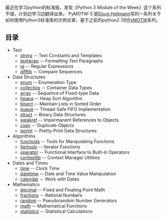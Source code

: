 最近在学习python的标准版，发现《Python 3 Module of the Week》这个系列不错，计划边学习边翻译出来。
PyMOTW-3 是[Doug Hellmann](https://doughellmann.com/blog/)写的一系列关于如何使用Python3标准库的示例文章，基于之前的python2.7的[PyMOTW](https://pymotw.com/2/)系列。

## 目录
* Text
    - [string](https://github.com/chenyang929/python3_module_of_the_week_zh/blob/master/Text/string/string.md) -- Text Constants and Templates
    - [textwrap](https://github.com/chenyang929/python3_module_of_the_week_zh/blob/master/Text/textwrap/textwrap.md) -- Formatting Text Paragraphs
    - [re](https://github.com/chenyang929/python3_module_of_the_week_zh/blob/master/Text/re/re.md) -- Regular Expressions
    - [difflib](https://github.com/chenyang929/python3_module_of_the_week_zh/blob/master/Text/difflib/difflib.md) -- Compare Sequences
* Data Structures
    - [enum](https://github.com/chenyang929/python3_module_of_the_week_zh/blob/master/Data%20Structures/enum/enum.md) -- Enumeration Type
    - [collectios](https://github.com/chenyang929/python3_module_of_the_week_zh/blob/master/Data%20Structures/collections/collections.md) -- Container Data Types
    - [array](https://github.com/chenyang929/python3_module_of_the_week_zh/blob/master/Data%20Structures/array/array.md) -- Sequence of Fixed-type Data
    - [heapq](https://github.com/chenyang929/python3_module_of_the_week_zh/blob/master/Data%20Structures/heapq/heapq.md) -- Heap Sort Algorithm
    - [bisect](https://github.com/chenyang929/python3_module_of_the_week_zh/blob/master/Data%20Structures/bisect/bisect.md) -- Maintain Lists in Sorted Order
    - [queue](https://github.com/chenyang929/python3_module_of_the_week_zh/blob/master/Data%20Structures/queue/queue.md) -- Thread-Safe FIFO Implementation
    - [struct](https://github.com/chenyang929/python3_module_of_the_week_zh/blob/master/Data%20Structures/struct/struct.md) -- Binary Data Structures
    - [weakref](https://github.com/chenyang929/python3_module_of_the_week_zh/blob/master/Data%20Structures/weakref/WEAKREF.md) -- Impermanent References to Objects
    - [copy](https://github.com/chenyang929/python3_module_of_the_week_zh/blob/master/Data%20Structures/copy/copy.md) -- Duplicate Objects
    - [pprint](https://github.com/chenyang929/python3_module_of_the_week_zh/blob/master/Data%20Structures/pprint/pprint.md) -- Pretty-Print Data Structures
* Algorithms
    - [functools]() -- Tools for Manipulating Functions
    - [itertools]() -- Iterator Functions
    - [operator]() -- Functional Interface to Built-in Operators
    - [contextlib]() -- Context Manager Utilities
* Dates and Times
    - [time](https://github.com/chenyang929/python3_module_of_the_week_zh/blob/master/Dates%20and%20Times/time/time.md) -- Clock Time
    - [datetime](https://github.com/chenyang929/python3_module_of_the_week_zh/blob/master/Dates%20and%20Times/datetime/datetime.md) -- Date and Time Value Manipulation
    - [calendar](https://github.com/chenyang929/python3_module_of_the_week_zh/blob/master/Dates%20and%20Times/calendar/calendar.md) -- Work with Dates
* Mathematics
    - [decimal](https://github.com/chenyang929/python3_module_of_the_week_zh/blob/master/Mathematics/decimal/decimal.md) -- Fixed and Floating Point Math
    - [fractions](https://github.com/chenyang929/python3_module_of_the_week_zh/blob/master/Mathematics/fractions/fractions.md) -- Rational Numbers
    - [random](https://github.com/chenyang929/python3_module_of_the_week_zh/blob/master/Mathematics/random/random.md) -- Pseudorandom Number Generators
    - [math](https://github.com/chenyang929/python3_module_of_the_week_zh/blob/master/Mathematics/math/math.md) -- Mathematical Functions
    - [statistics](https://github.com/chenyang929/python3_module_of_the_week_zh/blob/master/Mathematics/statistics/statistics.md) -- Statistical Calculations




